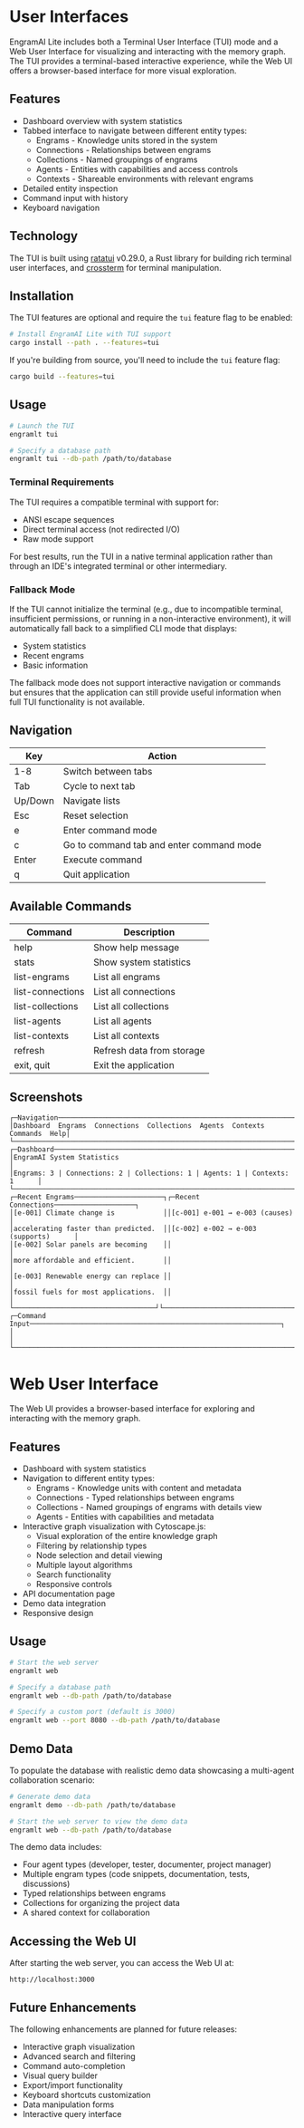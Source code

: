 # User Interfaces

EngramAI Lite includes both a Terminal User Interface (TUI) mode and a Web User Interface for visualizing and interacting with the memory graph. The TUI provides a terminal-based interactive experience, while the Web UI offers a browser-based interface for more visual exploration.

## Features

- Dashboard overview with system statistics
- Tabbed interface to navigate between different entity types:
  - Engrams - Knowledge units stored in the system
  - Connections - Relationships between engrams
  - Collections - Named groupings of engrams
  - Agents - Entities with capabilities and access controls
  - Contexts - Shareable environments with relevant engrams
- Detailed entity inspection
- Command input with history
- Keyboard navigation

## Technology

The TUI is built using [ratatui](https://github.com/ratatui-org/ratatui) v0.29.0, a Rust library for building rich terminal user interfaces, and [crossterm](https://github.com/crossterm-rs/crossterm) for terminal manipulation.

## Installation

The TUI features are optional and require the `tui` feature flag to be enabled:

```bash
# Install EngramAI Lite with TUI support
cargo install --path . --features=tui
```

If you're building from source, you'll need to include the `tui` feature flag:

```bash
cargo build --features=tui
```

## Usage

```bash
# Launch the TUI
engramlt tui

# Specify a database path
engramlt tui --db-path /path/to/database
```

### Terminal Requirements

The TUI requires a compatible terminal with support for:
- ANSI escape sequences
- Direct terminal access (not redirected I/O)
- Raw mode support

For best results, run the TUI in a native terminal application rather than through an IDE's integrated terminal or other intermediary.

### Fallback Mode

If the TUI cannot initialize the terminal (e.g., due to incompatible terminal, insufficient permissions, or running in a non-interactive environment), it will automatically fall back to a simplified CLI mode that displays:

- System statistics
- Recent engrams
- Basic information

The fallback mode does not support interactive navigation or commands but ensures that the application can still provide useful information when full TUI functionality is not available.

## Navigation

| Key       | Action                       |
|-----------|------------------------------|
| 1-8       | Switch between tabs          |
| Tab       | Cycle to next tab            |
| Up/Down   | Navigate lists               |
| Esc       | Reset selection              |
| e         | Enter command mode           |
| c         | Go to command tab and enter command mode |
| Enter     | Execute command              |
| q         | Quit application             |

## Available Commands

| Command           | Description                   |
|-------------------|-------------------------------|
| help              | Show help message             |
| stats             | Show system statistics        |
| list-engrams      | List all engrams              |
| list-connections  | List all connections          |
| list-collections  | List all collections          |
| list-agents       | List all agents               |
| list-contexts     | List all contexts             |
| refresh           | Refresh data from storage     |
| exit, quit        | Exit the application          |

## Screenshots

```
┌─Navigation──────────────────────────────────────────────────────────────────┐
│Dashboard  Engrams  Connections  Collections  Agents  Contexts  Commands  Help│
└─────────────────────────────────────────────────────────────────────────────┘
┌─Dashboard──────────────────────────────────────────────────────────────────┐
│EngramAI System Statistics                                                   │
│Engrams: 3 | Connections: 2 | Collections: 1 | Agents: 1 | Contexts: 1      │
└─────────────────────────────────────────────────────────────────────────────┘
┌─Recent Engrams──────────────────────┐┌─Recent Connections────────────────────┐
│[e-001] Climate change is            ││[c-001] e-001 → e-003 (causes)        │
│accelerating faster than predicted.  ││[c-002] e-002 → e-003 (supports)      │
│[e-002] Solar panels are becoming    ││                                       │
│more affordable and efficient.       ││                                       │
│[e-003] Renewable energy can replace ││                                       │
│fossil fuels for most applications.  ││                                       │
└───────────────────────────────────┘└───────────────────────────────────────┘
┌─Command Input──────────────────────────────────────────────────────────────┐
│                                                                             │
└─────────────────────────────────────────────────────────────────────────────┘
```

# Web User Interface

The Web UI provides a browser-based interface for exploring and interacting with the memory graph.

## Features

- Dashboard with system statistics
- Navigation to different entity types:
  - Engrams - Knowledge units with content and metadata
  - Connections - Typed relationships between engrams
  - Collections - Named groupings of engrams with details view
  - Agents - Entities with capabilities and metadata
- Interactive graph visualization with Cytoscape.js:
  - Visual exploration of the entire knowledge graph
  - Filtering by relationship types
  - Node selection and detail viewing
  - Multiple layout algorithms
  - Search functionality
  - Responsive controls
- API documentation page
- Demo data integration
- Responsive design

## Usage

```bash
# Start the web server
engramlt web

# Specify a database path
engramlt web --db-path /path/to/database

# Specify a custom port (default is 3000)
engramlt web --port 8080 --db-path /path/to/database
```

## Demo Data

To populate the database with realistic demo data showcasing a multi-agent collaboration scenario:

```bash
# Generate demo data
engramlt demo --db-path /path/to/database

# Start the web server to view the demo data
engramlt web --db-path /path/to/database
```

The demo data includes:
- Four agent types (developer, tester, documenter, project manager)
- Multiple engram types (code snippets, documentation, tests, discussions)
- Typed relationships between engrams
- Collections for organizing the project data
- A shared context for collaboration

## Accessing the Web UI

After starting the web server, you can access the Web UI at:

```
http://localhost:3000
```

## Future Enhancements

The following enhancements are planned for future releases:

- Interactive graph visualization
- Advanced search and filtering
- Command auto-completion
- Visual query builder
- Export/import functionality
- Keyboard shortcuts customization
- Data manipulation forms
- Interactive query interface